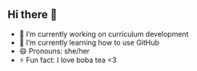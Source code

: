 ## Hi there 👋

<!--
**Sharleen6F/Sharleen6F** is a ✨ _special_ ✨ repository because its `README.md` (this file) appears on your GitHub profile.

Here are some ideas to get you started:
- 👯 I’m looking to collaborate on ...
- 🤔 I’m looking for help with ...
- 💬 Ask me about ...
- 📫 How to reach me: ...
-->

- 🔭 I’m currently working on curriculum development
- 🌱 I’m currently learning how to use GitHub
- 😄 Pronouns: she/her
- ⚡ Fun fact: I love boba tea <3
